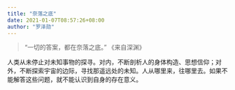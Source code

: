 ```yaml
---
title: "奈落之底"
date: 2021-01-07T08:57:26+08:00
author: "罗泽勋"
---
```


> “一切的答案，都在奈落之底。”
> 《来自深渊》

人类从未停止对未知事物的探寻。对内，不断剖析人的身体构造、思想信仰；对外，不断探索宇宙的边际，寻找那遥远处的未知。人从哪里来，往哪里去。如果不能解答这些问题，就不能认识到自身的存在意义。  

